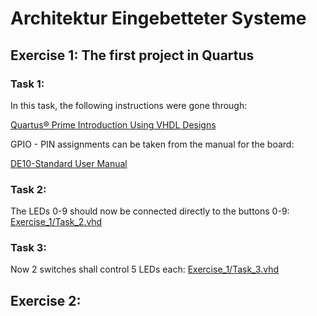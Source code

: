 # Architektur Eingebetteter Systeme

## Exercise 1: The first project in Quartus
### Task 1:
In this task, the following instructions were gone through:

[Quartus® Prime Introduction Using VHDL Designs](https://web.archive.org/web/20230430074600/http://mems.ece.dal.ca/eced4260/QuartusPrime.pdf)

GPIO - PIN assignments can be taken from the manual for the board:

[DE10-Standard User Manual](https://web.archive.org/web/20230430073532/https%3A%2F%2Fftp.intel.com%2FPublic%2FPub%2Ffpgaup%2Fpub%2FIntel_Material%2FBoards%2FDE10-Standard%2FDE10_Standard_User_Manual.pdf)

### Task 2:
The LEDs 0-9 should now be connected directly to the buttons 0-9:
[Exercise_1/Task_2.vhd](Exercise_1/Task_2.vhd)

### Task 3:
Now 2 switches shall control 5 LEDs each:
[Exercise_1/Task_3.vhd](Exercise_1/Task_3.vhd)

## Exercise 2: